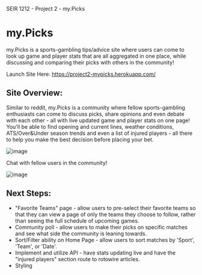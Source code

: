 SEIR 1212 - Project 2 - my.Picks

# my.Picks
my.Picks is a sports-gambling tips/advice site where users can come to look up game and player stats that are all aggregated in one place, while discussing and comparing their picks with others in the community!

Launch Site Here: https://project2-mypicks.herokuapp.com/

## Site Overview: 
Similar to reddit, my.Picks is a community where fellow sports-gambling enthusiasts can come to discuss picks, share opinions and even debate with each other - all with live updated game and player stats on one page! You'll be able to find opening and current lines, weather conditions, ATS/Over&Under season trends and even a list of injured players - all there to help you make the best decision before placing your bet.

![image](https://user-images.githubusercontent.com/119904805/215062578-5024f8ae-4020-4988-ac61-73eedf7bfd3d.png)

Chat with fellow users in the community!

![image](https://user-images.githubusercontent.com/119904805/215062864-9a86aadf-d889-444b-8453-e4b79f7244c7.png)

## Next Steps: 
* "Favorite Teams" page - allow users to pre-select their favorite teams so that they can view a page of only the teams they choose to follow, rather than seeing the full schedule of upcoming games.
* Community poll - allow users to make their picks on specific matches and see what side the community is leaning towards.
* Sort/Filter ability on Home Page - allow users to sort matches by 'Sport', 'Team', or 'Date'.
* Implement and utilize API - have stats updating live and have the "injured players" section route to rotowire articles.
* Styling


